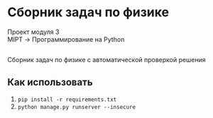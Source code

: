 # Сборник задач по физике
Проект модуля 3  
MIPT -> Программирование на Python

##
Сборник задач по физике с автоматической проверкой решения

## Как использовать

1. `pip install -r requirements.txt`
2. `python manage.py runserver --insecure`

    
